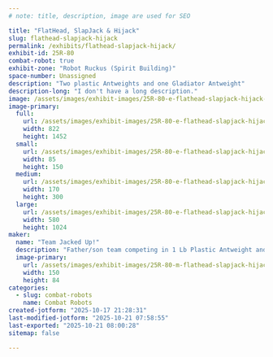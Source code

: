 ```yaml
---
# note: title, description, image are used for SEO

title: "FlatHead, SlapJack & Hijack"
slug: flathead-slapjack-hijack
permalink: /exhibits/flathead-slapjack-hijack/
exhibit-id: 25R-80
combat-robot: true
exhibit-zone: "Robot Ruckus (Spirit Building)"
space-number: Unassigned
description: "Two plastic Antweights and one Gladiator Antweight"
description-long: "I don't have a long description."
image: /assets/images/exhibit-images/25R-80-e-flathead-slapjack-hijack-screenshot-20251016-074348-170x300.png
image-primary: 
  full:
    url: /assets/images/exhibit-images/25R-80-e-flathead-slapjack-hijack-screenshot-20251016-074348-full.png
    width: 822
    height: 1452
  small:
    url: /assets/images/exhibit-images/25R-80-e-flathead-slapjack-hijack-screenshot-20251016-074348-85x150.png
    width: 85
    height: 150
  medium:
    url: /assets/images/exhibit-images/25R-80-e-flathead-slapjack-hijack-screenshot-20251016-074348-170x300.png
    width: 170
    height: 300
  large:
    url: /assets/images/exhibit-images/25R-80-e-flathead-slapjack-hijack-screenshot-20251016-074348-580x1024.png
    width: 580
    height: 1024
maker: 
  name: "Team Jacked Up!"
  description: "Father/son team competing in 1 Lb Plastic Antweight and Gladiator Antweight"
  image-primary:
    url: /assets/images/exhibit-images/25R-80-m-flathead-slapjack-hijack-vma-robot-brawl-18-r1920x1080-300x169.jpg
    width: 150
    height: 84
categories: 
  - slug: combat-robots
    name: Combat Robots
created-jotform: "2025-10-17 21:28:31"
last-modified-jotform: "2025-10-21 07:58:55"
last-exported: "2025-10-21 08:00:28"
sitemap: false

---
```


